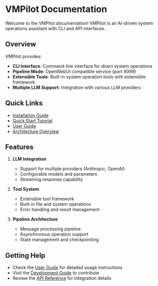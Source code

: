 # VMPilot Documentation

Welcome to the VMPilot documentation! VMPilot is an AI-driven system operations assistant with CLI and API interfaces.

## Overview

VMPilot provides:

- **CLI Interface**: Command-line interface for direct system operations
- **Pipeline Mode**: OpenWebUI compatible service (port 9099)
- **Extensible Tools**: Built-in system operation tools with extensible framework
- **Multiple LLM Support**: Integration with various LLM providers

## Quick Links

- [Installation Guide](getting-started/installation.md)
- [Quick Start Tutorial](getting-started/quickstart.md)
- [User Guide](user-guide/index.md)
- [Architecture Overview](development/architecture.md)

## Features

1. **LLM Integration**
   - Support for multiple providers (Anthropic, OpenAI)
   - Configurable models and parameters
   - Streaming response capability

2. **Tool System**
   - Extensible tool framework
   - Built-in file and system operations
   - Error handling and result management

3. **Pipeline Architecture**
   - Message processing pipeline
   - Asynchronous operation support
   - State management and checkpointing

## Getting Help

- Check the [User Guide](user-guide/index.md) for detailed usage instructions
- Visit the [Development Guide](development/contributing.md) to contribute
- Review the [API Reference](api-reference.md) for integration details
